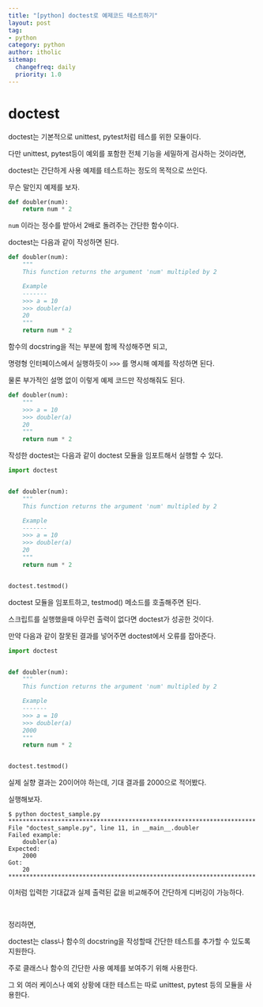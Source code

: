 ```yaml
---
title: "[python] doctest로 예제코드 테스트하기"
layout: post
tag:
- python
category: python
author: itholic
sitemap:
  changefreq: daily
  priority: 1.0
---
```


# doctest

doctest는 기본적으로 unittest, pytest처럼 테스를 위한 모듈이다.

다만 unittest, pytest등이 예외를 포함한 전체 기능을 세밀하게 검사하는 것이라면,

doctest는 간단하게 사용 예제를 테스트하는 정도의 목적으로 쓰인다.

무슨 말인지 예제를 보자.

```python
def doubler(num):
    return num * 2
```

`num` 이라는 정수를 받아서 2배로 돌려주는 간단한 함수이다.

doctest는 다음과 같이 작성하면 된다.

```python
def doubler(num):
    """
    This function returns the argument 'num' multipled by 2

    Example
    -------
    >>> a = 10
    >>> doubler(a)
    20
    """
    return num * 2
```

함수의 docstring을 적는 부분에 함께 작성해주면 되고,

명령형 인터페이스에서 실행하듯이 `>>>` 를 명시해 예제를 작성하면 된다.

물론 부가적인 설명 없이 이렇게 예제 코드만 작성해줘도 된다.

```python
def doubler(num):
    """
    >>> a = 10
    >>> doubler(a)
    20
    """
    return num * 2
```

작성한 doctest는 다음과 같이 doctest 모듈을 임포트해서 실행할 수 있다.

```python
import doctest


def doubler(num):
    """
    This function returns the argument 'num' multipled by 2

    Example
    -------
    >>> a = 10
    >>> doubler(a)
    20
    """
    return num * 2


doctest.testmod()
```

doctest 모듈을 임포트하고, testmod() 메소드를 호출해주면 된다.

스크립트를 실행했을때 아무런 출력이 없다면 doctest가 성공한 것이다.

만약 다음과 같이 잘못된 결과를 넣어주면 doctest에서 오류를 잡아준다.

```python
import doctest


def doubler(num):
    """
    This function returns the argument 'num' multipled by 2

    Example
    -------
    >>> a = 10
    >>> doubler(a)
    2000
    """
    return num * 2


doctest.testmod()
```

실제 실향 결과는 20이어야 하는데, 기대 결과를 2000으로 적어봤다.

실행해보자.

```shell
$ python doctest_sample.py
**********************************************************************
File "doctest_sample.py", line 11, in __main__.doubler
Failed example:
    doubler(a)
Expected:
    2000
Got:
    20
**********************************************************************
```

이처럼 입력한 기대값과 실제 출력된 값을 비교해주어 간단하게 디버깅이 가능하다.

<br/>

정리하면,

doctest는 class나 함수의 docstring을 작성할때 간단한 테스트를 추가할 수 있도록 지원한다.

주로 클래스나 함수의 간단한 사용 예제를 보여주기 위해 사용한다.

그 외 여러 케이스나 예외 상황에 대한 테스트는 따로 unittest, pytest 등의 모듈을 사용한다.
